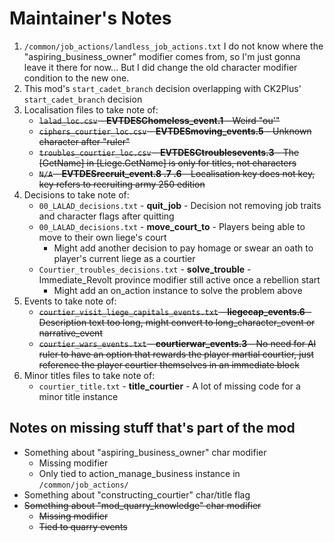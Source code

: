 # Maintainer's Notes

1. `/common/job_actions/landless_job_actions.txt`
   I do not know where the "aspiring_business_owner" modifier comes from, so
   I'm just gonna leave it there for now...
   But I did change the old character modifier condition to the new one.
2. This mod's `start_cadet_branch` decision overlapping with CK2Plus' `start_cadet_branch` decision
3. Localisation files to take note of:
   * ~~`lalad_loc.csv` - **EVTDESChomeless_event.1** - Weird "ou'"~~
   * ~~`ciphers_courtier_loc.csv` - **EVTDESmoving_events.5** - Unknown character after "ruler"~~
   * ~~`troubles_courtier_loc.csv` - **EVTDESCtroublesevents.3** - The [GetName] in [Liege.GetName] is only for titles, not characters~~
   * ~~`N/A` - **EVTDESrecruit_event.8 .7 .6** - Localisation key does not key, key refers to recruiting army 250 edition~~
4. Decisions to take note of:
   * `00_LALAD_decisions.txt` - **quit_job** - Decision not removing job traits and character flags after quitting
   * `00_LALAD_decisions.txt` - **move_court_to** - Players being able to move to their own liege's court
      * Might add another decision to pay homage or swear an oath to player's current liege as a courtier
   * `Courtier_troubles_decisions.txt` - **solve_trouble** - Immediate_Revolt province modifier still active once a rebellion start
      * Might add an on_action instance to solve the problem above
5. Events to take note of:
   * ~~`courtier_visit_liege_capitals_events.txt` - **liegecap_events.6** - Description text too long, might convert to long_character_event or narrative_event~~
   * ~~`courtier_wars_events.txt` - **courtierwar_events.3** - No need for AI ruler to have an option that rewards the player martial courtier, just reference the player courtier themselves in an immediate block~~
6. Minor titles files to take note of:
   * `courtier_title.txt` - **title_courtier** - A lot of missing code for a minor title instance

## Notes on missing stuff that's part of the mod
* Something about "aspiring_business_owner" char modifier
   * Missing modifier
   * Only tied to action_manage_business instance in `/common/job_actions/`
* Something about "constructing_courtier" char/title flag
* ~~Something about "mod_quarry_knowledge" char modifier~~
   * ~~Missing modifier~~
   * ~~Tied to quarry events~~